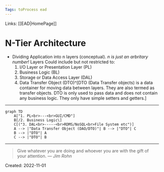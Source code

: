 ```yaml
---
Tags: toProcess ead 
---
```

Links: [[EAD|HomePage]]
# N-Tier Architecture
- Dividing Application into n layers (conceptual). *n is just an arbritary number!* Layers Could include but not restricted to:
	1. I/O Layer or Presentation Layer (PL)
	2. Business Logic (BL)
	3. Storage or Data Access Layer (DAL)
	4. Data Transfer Object (DTO)^[DTO (Data Transfer objects) is a data container for moving data between layers. They are also termed as transfer objects. DTO is only used to pass data and does not contain any business logic. They only have simple setters and getters.]
---

```mermaid
graph TD
	A["1. PL<br>---<br>GUI/CMD"]
	B[/2. Business Logic\]
	C[("3. DAL<br>-----<br>RDMS/NoSQL<br>File System etc")]
	A --> |"Data Transfer Object (DAO/DTO)"| B --> |"DTO"| C
	B --> |"DTO"| A 
	C --> |"DTO"| B
```

---
> Give whatever you are doing and whoever you are with the gift of your attention.
> — <cite>Jim Rohn</cite>

Created: 2022-11-01